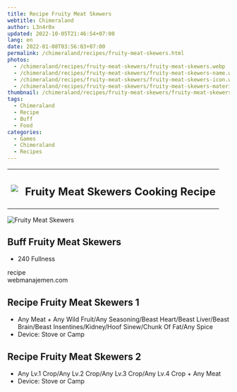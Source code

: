 ```yaml
---
title: Recipe Fruity Meat Skewers
webtitle: Chimeraland
author: L3n4r0x
updated: 2022-10-05T21:46:54+07:00
lang: en
date: 2022-01-08T03:56:03+07:00
permalink: /chimeraland/recipes/fruity-meat-skewers.html
photos:
  - /chimeraland/recipes/fruity-meat-skewers/fruity-meat-skewers.webp
  - /chimeraland/recipes/fruity-meat-skewers/fruity-meat-skewers-name.webp
  - /chimeraland/recipes/fruity-meat-skewers/fruity-meat-skewers-icon.webp
  - /chimeraland/recipes/fruity-meat-skewers/fruity-meat-skewers-material.webp
thumbnail: /chimeraland/recipes/fruity-meat-skewers/fruity-meat-skewers.webp
tags:
  - Chimeraland
  - Recipe
  - Buff
  - Food
categories:
  - Games
  - Chimeraland
  - Recipes
---
```


<section id="bootstrap-wrapper"><link rel="stylesheet" href="https://cdn.statically.io/gh/dimaslanjaka/Web-Manajemen/40ac3225/css/bootstrap-4.5-wrapper.css"/><div class="row mb-2"><div class="col-md-12 mb-2"><table class="table" id="post-info"><tbody><tr><td><img class="d-inline-block me-2" src="/chimeraland/recipes/fruity-meat-skewers/fruity-meat-skewers-icon.webp" width="auto" height="auto"/></td><td><h1 class="fs-5">Fruity Meat Skewers Cooking Recipe</h1></td></tr></tbody></table></div></div><div class="card mb-2"><div class="row g-0"><div class="col-sm-4 position-relative mb-2"><img src="/chimeraland/recipes/fruity-meat-skewers/fruity-meat-skewers-material.webp" class="card-img fit-cover w-100 h-100" alt="Fruity Meat Skewers" data-fancybox="true"/></div><div class="col-sm-8 mb-2"><div class="card-body"><h2 class="card-title fs-5">Buff Fruity Meat Skewers</h2><div class="card-text"><ul><li>240 Fullness</li></ul></div><span class="badge rounded-pill bg-dark">recipe</span></div><div class="card-footer text-end text-muted">webmanajemen.com</div></div></div></div><div class="row mb-2"><div class="col-12 col-lg-6 recipe-item mb-2"><div class="card"><div class="card-body"><h2 class="card-title fs-5">Recipe Fruity Meat Skewers 1</h2><div class="card-text"><ul><li>Any Meat<span> + </span>Any Wild Fruit/Any Seasoning/Beast Heart/Beast Liver/Beast Brain/Beast Insentines/Kidney/Hoof Sinew/Chunk Of Fat/Any Spice</li><li>Device: Stove or Camp</li></ul></div></div></div></div><div class="col-12 col-lg-6 recipe-item mb-2"><div class="card"><div class="card-body"><h2 class="card-title fs-5">Recipe Fruity Meat Skewers 2</h2><div class="card-text"><ul><li>Any Lv.1 Crop/Any Lv.2 Crop/Any Lv.3 Crop/Any Lv.4 Crop<span> + </span>Any Meat</li><li>Device: Stove or Camp</li></ul></div></div></div></div></div></section>